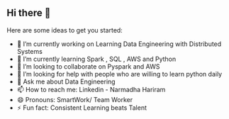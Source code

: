 ## Hi there 👋
<!--
**NarmadhaHariram/NarmadhaHariram** is a ✨ _special_ ✨ repository because its `README.md` (this file) appears on your GitHub profile.
-->
Here are some ideas to get you started:

- 🔭 I’m currently working on Learning Data Engineering with Distributed Systems
- 🌱 I’m currently learning Spark , SQL , AWS and Python
- 👯 I’m looking to collaborate on Pyspark and AWS
- 🤔 I’m looking for help with people who are willing to learn python daily
- 💬 Ask me about Data Engineering
- 📫 How to reach me: Linkedin - Narmadha Hariram
- 😄 Pronouns: SmartWork/ Team Worker
- ⚡ Fun fact: Consistent Learning beats Talent

